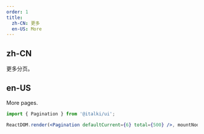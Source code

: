 ```yaml
---
order: 1
title:
  zh-CN: 更多
  en-US: More
---
```


## zh-CN

更多分页。

## en-US

More pages.

```jsx
import { Pagination } from '@italki/ui';

ReactDOM.render(<Pagination defaultCurrent={6} total={500} />, mountNode);
```
